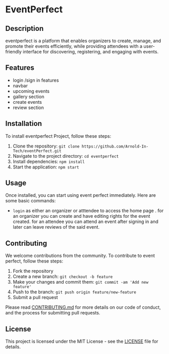 # EventPerfect

## Description
eventperfect is a platform that enables organizers to create, manage, and promote their events efficiently, while providing attendees with a user-friendly interface for discovering, registering, and engaging with events. 


## Features

- login /sign in features
- navbar
- upcoming events
- gallery section
- create events
- review section

## Installation

To install eventperfect Project, follow these steps:

1. Clone the repository: `git clone https://github.com/Arnold-In-Tech/eventPerfect.git`
2. Navigate to the project directory: `cd eventperfect`
3. Install dependencies: `npm install`
4. Start the application: `npm start`

## Usage

Once installed, you can start using event perfect immediately. Here are some basic commands:

- `login` as either an organizer or atttendee to access the home page .
for an organizer you can create and have editing rights for the event created.
for an attendee you can attend an event after signing in and later can leave reviews of the said event.


## Contributing

We welcome contributions from the community. To contribute to event perfect, follow these steps:

1. Fork the repository
2. Create a new branch: `git checkout -b feature`
3. Make your changes and commit them: `git commit -am 'Add new feature'`
4. Push to the branch: `git push origin feature/new-feature`
5. Submit a pull request

Please read [CONTRIBUTING.md](CONTRIBUTING.md) for more details on our code of conduct, and the process for submitting pull requests.

## License

This project is licensed under the MIT License - see the [LICENSE](LICENSE) file for details.

